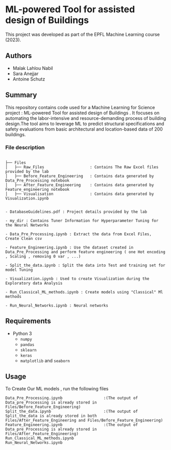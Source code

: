 # ML-powered Tool for assisted design of Buildings 

This project was developed as part of the EPFL Machine Learning course (2023).

## Authors
- Malak Lahlou Nabil
- Sara Anejjar
- Antoine Schutz

## Summary
This repository contains code used for a Machine Learning for Science project : ML-powered Tool for assisted design of Buildings .
It focuses on automating the labor-intensive and resource-demanding process of building design.The tool aims to leverage ML to predict structural specifications and safety evaluations from basic architectural and location-based data of
200 buildings.


### File description
```

├── Files 
│   ├── Raw_Files                    : Contains The Raw Excel files provided by the lab
│   ├── Before_Feature_Engineering   : Contains data generated by Data_Pre_Processing notebook
│   ├── After_Feature_Engineering    : Contains data generated by Feature_engineering notebook
│   ├── Visualisation                : Contains data generated by Visualization.ipynb


- DatabaseGuidelines.pdf : Project details provided by the lab

- my_dir : Contains Tuner Information for Hyperparameter Tuning for the Neural Networks

- Data_Pre_Processing.ipynb : Extract the data from Excel Files, Create Clean csv

- Feature_Engineering.ipynb : Use the dataset created in Data_Pre_Processing and perform feature engineering ( one Hot encoding , Scaling , removing 0 var , ...)

- Split_the_data.ipynb : Split the data into Test and training set for model Tuning

- Visualization.ipynb : Used to create Visualization during the Exploratory data Analysis 

- Run_Classical_ML_methods.ipynb : Create models using "Classical" Ml methods

- Run_Neural_Networks.ipynb : Neural networks 
```



## Requirements
- Python 3
  - `numpy`
  - `pandas`
  - `sklearn`
  - `keras`
  - `matplotlib` and `seaborn`
  
## Usage


To Create Our ML models , run the following files 

```
Data_Pre_Processing.ipynb                  :(The output of Data_pre_Processing is already stored in Files/Before_Feature_Engineering)
Split_the_data.ipynb                       :(The output of Split_the_data is already stored in both Files/After_Feature_Engineering and Files/Before_Feature_Engineering)
Feature_Engineering.ipynb                  :(The output of Data_pre_Processing is already stored in Files/After_Feature_Engineering)
Run_Classical_ML_methods.ipynb
Run_Neural_Networks.ipynb
```



